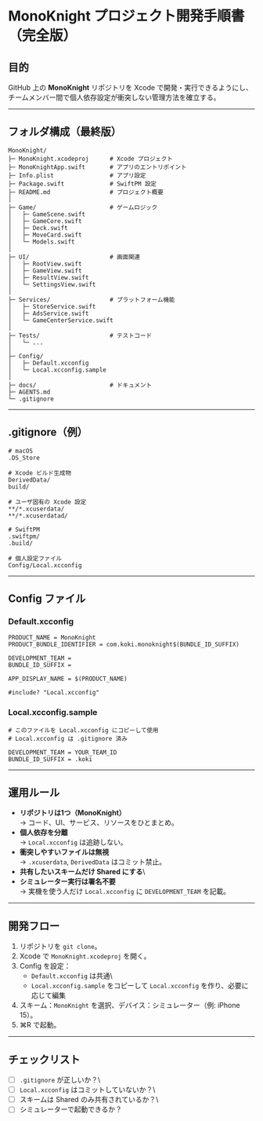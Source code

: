 # MonoKnight プロジェクト開発手順書（完全版）

## 目的

GitHub 上の **MonoKnight** リポジトリを Xcode
で開発・実行できるようにし、チームメンバー間で個人依存設定が衝突しない管理方法を確立する。

------------------------------------------------------------------------

## フォルダ構成（最終版）

    MonoKnight/
    ├─ MonoKnight.xcodeproj      # Xcode プロジェクト
    ├─ MonoKnightApp.swift       # アプリのエントリポイント
    ├─ Info.plist                # アプリ設定
    ├─ Package.swift             # SwiftPM 設定
    ├─ README.md                 # プロジェクト概要
    │
    ├─ Game/                     # ゲームロジック
    │   ├─ GameScene.swift
    │   ├─ GameCore.swift
    │   ├─ Deck.swift
    │   ├─ MoveCard.swift
    │   └─ Models.swift
    │
    ├─ UI/                       # 画面関連
    │   ├─ RootView.swift
    │   ├─ GameView.swift
    │   ├─ ResultView.swift
    │   └─ SettingsView.swift
    │
    ├─ Services/                 # プラットフォーム機能
    │   ├─ StoreService.swift
    │   ├─ AdsService.swift
    │   └─ GameCenterService.swift
    │
    ├─ Tests/                    # テストコード
    │   └─ ...
    │
    ├─ Config/
    │   ├─ Default.xcconfig
    │   └─ Local.xcconfig.sample
    │
    ├─ docs/                     # ドキュメント
    ├─ AGENTS.md
    └─ .gitignore

------------------------------------------------------------------------

## .gitignore（例）

``` gitignore
# macOS
.DS_Store

# Xcode ビルド生成物
DerivedData/
build/

# ユーザ固有の Xcode 設定
**/*.xcuserdata/
**/*.xcuserdatad/

# SwiftPM
.swiftpm/
.build/

# 個人設定ファイル
Config/Local.xcconfig
```

------------------------------------------------------------------------

## Config ファイル

### Default.xcconfig

``` xcconfig
PRODUCT_NAME = MonoKnight
PRODUCT_BUNDLE_IDENTIFIER = com.koki.monoknight$(BUNDLE_ID_SUFFIX)

DEVELOPMENT_TEAM =
BUNDLE_ID_SUFFIX =

APP_DISPLAY_NAME = $(PRODUCT_NAME)

#include? "Local.xcconfig"
```

### Local.xcconfig.sample

``` xcconfig
# このファイルを Local.xcconfig にコピーして使用
# Local.xcconfig は .gitignore 済み

DEVELOPMENT_TEAM = YOUR_TEAM_ID
BUNDLE_ID_SUFFIX = .koki
```

------------------------------------------------------------------------

## 運用ルール

-   **リポジトリは1つ（MonoKnight）**\
    → コード、UI、サービス、リソースをひとまとめ。
-   **個人依存を分離**\
    → `Local.xcconfig` は追跡しない。
-   **衝突しやすいファイルは無視**\
    → `.xcuserdata`, `DerivedData` はコミット禁止。
-   **共有したいスキームだけ Shared にする**\
-   **シミュレーター実行は署名不要**\
    → 実機を使う人だけ `Local.xcconfig` に `DEVELOPMENT_TEAM` を記載。

------------------------------------------------------------------------

## 開発フロー

1.  リポジトリを `git clone`。
2.  Xcode で `MonoKnight.xcodeproj` を開く。
3.  Config を設定：
    -   `Default.xcconfig` は共通\
    -   `Local.xcconfig.sample` をコピーして `Local.xcconfig`
        を作り、必要に応じて編集
4.  スキーム：`MonoKnight` を選択、デバイス：シミュレーター（例: iPhone
    15）。
5.  ⌘R で起動。

------------------------------------------------------------------------

## チェックリスト

-   [ ] `.gitignore` が正しいか？\
-   [ ] `Local.xcconfig` はコミットしていないか？\
-   [ ] スキームは Shared のみ共有されているか？\
-   [ ] シミュレーターで起動できるか？
